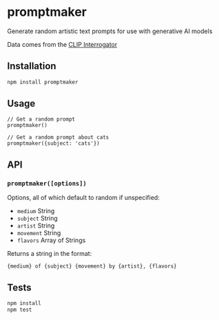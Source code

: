 # promptmaker

Generate random artistic text prompts for use with generative AI models

Data comes from the [CLIP Interrogator](https://github.com/pharmapsychotic/clip-interrogator)

## Installation

```sh
npm install promptmaker
```

## Usage

```
// Get a random prompt
promptmaker()

// Get a random prompt about cats
promptmaker({subject: 'cats'})
```

## API

### `promptmaker([options])`

Options, all of which default to random if unspecified:

- `medium` String
- `subject` String
- `artist` String
- `movement` String
- `flavors` Array of Strings

Returns a string in the format:

```
{medium} of {subject} {movement} by {artist}, {flavors}
```

## Tests

```sh
npm install
npm test
```
